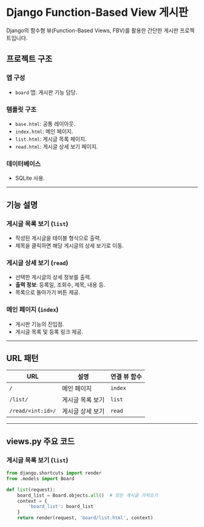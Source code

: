 # Django Function-Based View 게시판

Django의 함수형 뷰(Function-Based Views, FBV)를 활용한 간단한 게시판 프로젝트입니다.

## 프로젝트 구조

### 앱 구성
- `board` 앱: 게시판 기능 담당.

### 템플릿 구조
- `base.html`: 공통 레이아웃.
- `index.html`: 메인 페이지.
- `list.html`: 게시글 목록 페이지.
- `read.html`: 게시글 상세 보기 페이지.

### 데이터베이스
- SQLite 사용.

---

## 기능 설명

### 게시글 목록 보기 (`list`)
- 작성된 게시글을 테이블 형식으로 출력.
- 제목을 클릭하면 해당 게시글의 상세 보기로 이동.

### 게시글 상세 보기 (`read`)
- 선택한 게시글의 상세 정보를 출력.
- **출력 정보**: 등록일, 조회수, 제목, 내용 등.
- 목록으로 돌아가기 버튼 제공.

### 메인 페이지 (`index`)
- 게시판 기능의 진입점.
- 게시글 목록 및 등록 링크 제공.

---

## URL 패턴

| URL                | 설명               | 연결 뷰 함수 |
|--------------------|--------------------|--------------|
| `/`                | 메인 페이지         | `index`      |
| `/list/`           | 게시글 목록 보기     | `list`       |
| `/read/<int:id>/`  | 게시글 상세 보기     | `read`       |

---

## views.py 주요 코드

### 게시글 목록 보기 (`list`)
```python
from django.shortcuts import render
from .models import Board

def list(request):
    board_list = Board.objects.all()  # 모든 게시글 가져오기
    context = {
        'board_list': board_list
    }
    return render(request, 'board/list.html', context)

